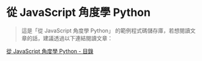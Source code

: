 # 從 JavaScript 角度學 Python

> 這是「從 JavaScript 角度學 Python」 的範例程式碼儲存庫，若想閱讀文章的話，建議透過以下連結閱讀文章：

[從 JavaScript 角度學 Python - 目錄](https://hsiangfeng.github.io/python/20210902/1605111455/)
